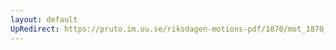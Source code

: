 ```yaml
---
layout: default
UpRedirect: https://pruto.im.uu.se/riksdagen-motions-pdf/1870/mot_1870__ak__116/mot_1870__ak__116-001.pdf
---
```


